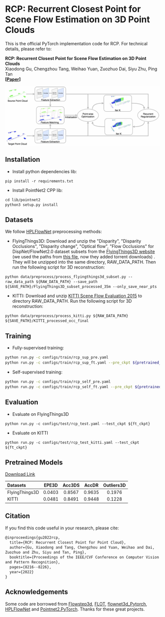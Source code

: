 # RCP: Recurrent Closest Point for Scene Flow Estimation on 3D Point Clouds
This is the official PyTorch implementation code for RCP. For technical details, please refer to:

**RCP: Recurrent Closest Point for Scene Flow Estimation on 3D Point Clouds** <br />
Xiaodong Gu, Chengzhou Tang, Weihao Yuan, Zuozhuo Dai, Siyu Zhu, Ping Tan <br />
**[[Paper](https://arxiv.org/abs/2205.11028)]** <br />

![frames](assets/rcp_arch_compressed.jpg)



## Installation  
+ Install python dependencies lib:
```
pip install -r requirements.txt  
```
+ Install PointNet2 CPP lib:
```
cd lib/pointnet2
python3 setup.py install
```

## Datasets
We follow [HPLFlowNet](https://github.com/laoreja/HPLFlowNet) preprocessing methods:

+ FlyingThings3D: Download and unzip the "Disparity", "Disparity Occlusions", "Disparity change", "Optical flow", "Flow Occlusions" for DispNet/FlowNet2.0 dataset subsets from the [FlyingThings3D website](https://lmb.informatik.uni-freiburg.de/resources/datasets/SceneFlowDatasets.en.html) (we used the paths from [this file](https://lmb.informatik.uni-freiburg.de/data/FlyingThings3D_subset/FlyingThings3D_subset_all_download_paths.txt), now they added torrent downloads) . They will be unzipped into the same directory, RAW_DATA_PATH. Then run the following script for 3D reconstruction:
```
python data/preprocess/process_flyingthings3d_subset.py --raw_data_path ${RAW_DATA_PATH} --save_path ${SAVE_PATH}/FlyingThings3D_subset_processed_35m --only_save_near_pts
```

+ KITTI: Download and unzip [KITTI Scene Flow Evaluation 2015](http://www.cvlibs.net/download.php?file=data_scene_flow.zip) to directory RAW_DATA_PATH. Run the following script for 3D reconstruction:
```
python data/preprocess/process_kitti.py ${RAW_DATA_PATH} ${SAVE_PATH}/KITTI_processed_occ_final
```

## Training

+ Fully-supervised training:
```bash
python run.py -c configs/train/rcp_sup_pre.yaml
python run.py -c configs/train/rcp_sup_ft.yaml --pre_ckpt ${pretrained_ckpt}
```

+ Self-supervised training:
```bash
python run.py -c configs/train/rcp_self_pre.yaml
python run.py -c configs/train/rcp_self_ft.yaml --pre_ckpt ${pretrained_ckpt}
```

## Evaluation

+ Evaluate on FlyingThings3D
```
python run.py -c configs/test/rcp_test.yaml --test_ckpt ${ft_ckpt}
```
+ Evaluate on KITTI
```
python run.py -c configs/test/rcp_test_kitti.yaml --test_ckpt ${ft_ckpt}
```

## Pretrained Models
[Download Link](https://virutalbuy-public.oss-cn-hangzhou.aliyuncs.com/share/rcp/rcp.ckpt)

| Datasets | EPE3D | Acc3DS | AccDR | Outliers3D |
| :--- | :---: | :---: | :---: |  :---: |
| FlyingThings3D | 0.0403 | 0.8567 | 0.9635 | 0.1976 |
| KITTI | 0.0481 | 0.8491 | 0.9448 | 0.1228 |


## Citation
If you find this code useful in your research, please cite:

```
@inproceedings{gu2022rcp,
  title={RCP: Recurrent Closest Point for Point Cloud},
  author={Gu, Xiaodong and Tang, Chengzhou and Yuan, Weihao and Dai, Zuozhuo and Zhu, Siyu and Tan, Ping},
  booktitle={Proceedings of the IEEE/CVF Conference on Computer Vision and Pattern Recognition},
  pages={8216--8226},
  year={2022}
}
```

## Acknowledgements
Some code are borrowed from [Flowstep3d](https://github.com/yairkit/flowstep3d), [FLOT](https://github.com/valeoai/FLOT), [flownet3d_Pytorch](https://github.com/hyangwinter/flownet3d_pytorch), [HPLFlowNet](https://github.com/laoreja/HPLFlowNet) and [Pointnet2.PyTorch](https://github.com/sshaoshuai/Pointnet2.PyTorch).
Thanks for these great projects.